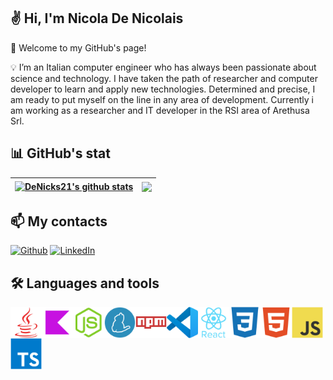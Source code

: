 ## ✌️ Hi, I'm Nicola De Nicolais

📌 Welcome to my GitHub's page!

💡 I’m an Italian computer engineer who has always been passionate about science and technology. I have taken the path of researcher and computer developer to learn and apply new technologies. Determined and precise, I am ready to put myself on the line in any area of development. Currently i am working as a researcher and IT developer in the RSI area of Arethusa Srl.

## 📊 GitHub's stat
| <a href="https://github.com/ndenicolais"><img align="center" src="https://github-readme-stats.vercel.app/api?username=ndenicolais&show_icons=true&include_all_commits=true&theme=buefy&hide_border=true" alt="DeNicks21's github stats" /></a> | <a href="https://github.com/ndenicolais"><img align="center" src="https://github-readme-stats.vercel.app/api/top-langs/?username=ndenicolais&layout=compact&theme=buefy&hide_border=true" /></a> |
| ------------- | ------------- |

## 📫 My contacts
<a href="https://github.com/ndenicolais" target="_blank"><img alt="Github" src="https://img.shields.io/badge/GitHub-%2312100E.svg?&style=for-the-badge&logo=Github&logoColor=white" title="GitHub"/></a>
  <a href="https://it.linkedin.com/in/nicola-de-nicolais" target="_blank"><img src="https://img.shields.io/badge/-LinkedIn-%230077B5?style=for-the-badge&logo=linkedin&logoColor=white" target="_blank" title="LinkedIn"></a>   
  
## 🛠 Languages and tools
<img align="center" height="50" width="50" src="https://github.com/devicons/devicon/blob/master/icons/java/java-plain.svg" title="Java" style="max-width: 100%;"><img align="center" height="50" width="50" src="https://github.com/devicons/devicon/blob/master/icons/kotlin/kotlin-plain.svg" title="Kotlin" style="max-width: 100%;"><img align="center" height="50" width="50" src="https://github.com/devicons/devicon/blob/master/icons/nodejs/nodejs-plain.svg" title="NodeJS" style="max-width: 100%;"><img align="center" height="50" width="50" src="https://github.com/devicons/devicon/blob/master/icons/yarn/yarn-original.svg" title="Yarn" style="max-width: 100%;"><img align="center" height="50" width="50" src="https://github.com/devicons/devicon/blob/master/icons/npm/npm-original-wordmark.svg" title="NPM" style="max-width: 100%;"><img align="center" height="50" width="50" src="https://github.com/devicons/devicon/blob/master/icons/vscode/vscode-original.svg" title="VSCode" style="max-width: 100%;"><img align="center" height="50" width="50" src="https://github.com/devicons/devicon/blob/master/icons/react/react-original-wordmark.svg" title="React" style="max-width: 100%;"><img align="center" height="50" width="50" src="https://github.com/devicons/devicon/blob/master/icons/css3/css3-plain.svg" title="CSS3" style="max-width: 100%;"><img align="center" height="50" width="50" src="https://github.com/devicons/devicon/blob/master/icons/html5/html5-plain.svg" title="HTML5" style="max-width: 100%;"><img align="center" height="50" width="50" src="https://github.com/devicons/devicon/blob/master/icons/javascript/javascript-original.svg" title="JavaScript" style="max-width: 100%;"><img align="center" height="50" width="50" src="https://github.com/devicons/devicon/blob/master/icons/typescript/typescript-original.svg" title="TypeScript" style="max-width: 100%;">
